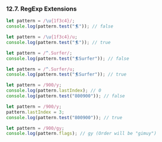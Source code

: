 ### 12.7. RegExp Extensions

```js
let pattern = /\u{1f3c4}/;
console.log(pattern.test("🏄")); // false
```
```js
let pattern = /\u{1f3c4}/u;
console.log(pattern.test("🏄")); // true
```
```js
let pattern = /^.Surfer/;
console.log(pattern.test("🏄Surfer")); // false
```
```js
let pattern = /^.Surfer/u;
console.log(pattern.test("🏄Surfer")); // true
```
```js
let pattern = /900/y;
console.log(pattern.lastIndex); // 0
console.log(pattern.test("800900")); // false
```
```js
let pattern = /900/y;
pattern.lastIndex = 3;
console.log(pattern.test("800900")); // true
```
```js
let pattern = /900/gy;
console.log(pattern.flags); // gy (Order will be "gimuy")
```
